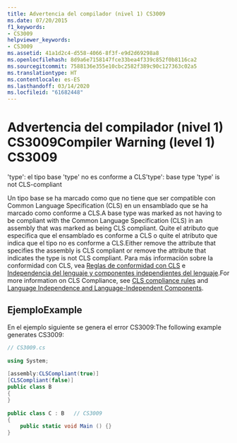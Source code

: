 ```yaml
---
title: Advertencia del compilador (nivel 1) CS3009
ms.date: 07/20/2015
f1_keywords:
- CS3009
helpviewer_keywords:
- CS3009
ms.assetid: 41a1d2c4-d558-4066-8f3f-e9d2d69298a8
ms.openlocfilehash: 8d9a6e7158147fce33bea4f339c852f0b8116ca2
ms.sourcegitcommit: 7588136e355e10cbc2582f389c90c127363c02a5
ms.translationtype: HT
ms.contentlocale: es-ES
ms.lasthandoff: 03/14/2020
ms.locfileid: "61682448"
---
```

# <a name="compiler-warning-level-1-cs3009"></a><span data-ttu-id="78ca4-102">Advertencia del compilador (nivel 1) CS3009</span><span class="sxs-lookup"><span data-stu-id="78ca4-102">Compiler Warning (level 1) CS3009</span></span>
<span data-ttu-id="78ca4-103">'type': el tipo base 'type' no es conforme a CLS</span><span class="sxs-lookup"><span data-stu-id="78ca4-103">'type': base type 'type' is not CLS-compliant</span></span>  
  
 <span data-ttu-id="78ca4-104">Un tipo base se ha marcado como que no tiene que ser compatible con Common Language Specification (CLS) en un ensamblado que se ha marcado como conforme a CLS.</span><span class="sxs-lookup"><span data-stu-id="78ca4-104">A base type was marked as not having to be compliant with the Common Language Specification (CLS) in an assembly that was marked as being CLS compliant.</span></span> <span data-ttu-id="78ca4-105">Quite el atributo que especifica que el ensamblado es conforme a CLS o quite el atributo que indica que el tipo no es conforme a CLS.</span><span class="sxs-lookup"><span data-stu-id="78ca4-105">Either remove the attribute that specifies the assembly is CLS compliant or remove the attribute that indicates the type is not CLS compliant.</span></span> <span data-ttu-id="78ca4-106">Para más información sobre la conformidad con CLS, vea [Reglas de conformidad con CLS](../../../standard/language-independence-and-language-independent-components.md#cls-compliance-rules) e [Independencia del lenguaje y componentes independientes del lenguaje](../../../standard/language-independence.md).</span><span class="sxs-lookup"><span data-stu-id="78ca4-106">For more information on CLS Compliance, see [CLS compliance rules](../../../standard/language-independence-and-language-independent-components.md#cls-compliance-rules) and [Language Independence and Language-Independent Components](../../../standard/language-independence.md).</span></span>  
  
## <a name="example"></a><span data-ttu-id="78ca4-107">Ejemplo</span><span class="sxs-lookup"><span data-stu-id="78ca4-107">Example</span></span>  
 <span data-ttu-id="78ca4-108">En el ejemplo siguiente se genera el error CS3009:</span><span class="sxs-lookup"><span data-stu-id="78ca4-108">The following example generates CS3009:</span></span>  
  
```csharp  
// CS3009.cs  
  
using System;  
  
[assembly:CLSCompliant(true)]  
[CLSCompliant(false)]  
public class B  
{  
}  
  
public class C : B   // CS3009  
{  
    public static void Main () {}  
}  
```
